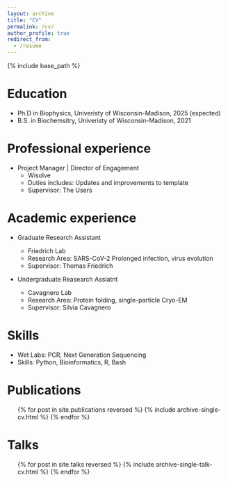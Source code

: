 ```yaml
---
layout: archive
title: "CV"
permalink: /cv/
author_profile: true
redirect_from:
  - /resume
---
```


{% include base_path %}

Education
======
* Ph.D in Biophysics, Univeristy of Wisconsin-Madison, 2025 (expected)
* B.S. in Biochemsitry, Univeristy of Wisconsin-Madison, 2021

Professional experience
======
* Project Manager | Director of Engagement 
  * Wisolve
  * Duties includes: Updates and improvements to template
  * Supervisor: The Users

Academic experience
======
* Graduate Research Assistant
  * Friedrich Lab
  * Research Area: SARS-CoV-2 Prolonged infection, virus evolution
  * Supervisor: Thomas Friedrich

* Undergraduate Reasearch Assiatnt
  * Cavagnero Lab
  * Research Area: Protein folding, single-particle Cryo-EM
  * Supervisor: Silvia Cavagnero
  
Skills
======
* Wet Labs: PCR, Next Generation Sequencing
* Skills: Python, Bioinformatics, R, Bash

Publications
======
  <ul>{% for post in site.publications reversed %}
    {% include archive-single-cv.html %}
  {% endfor %}</ul>
  
Talks
======
  <ul>{% for post in site.talks reversed %}
    {% include archive-single-talk-cv.html  %}
  {% endfor %}</ul>
  

